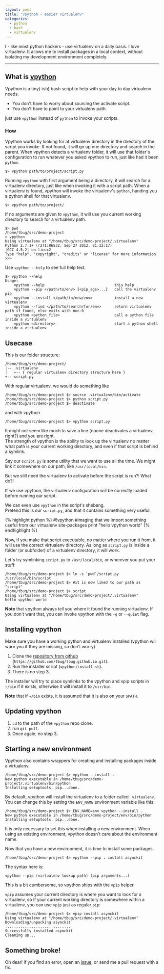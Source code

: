 ```yaml
---
layout: post
title: "vpython - easier virtualenv"
categories:
  - python
  - bash
  - virtualenv
---
```


I - like most python hackers - use virtualenv on a daily basis.
I love virtualenv. It allows me to install packages in a local context,
without isolating my development environment completely.

- - - - 

What is [vpython][repo]
----------------------

Vpython is a tiny(-ish) bash script to help with your day to day virtualenv needs.

- You don't have to worry about sourcing the activate script.
- You don't have to point to your virtualenv path.

just use `vpython` instead of `python` to invoke your scripts.

### How

Vpython works by looking for at virtualenv directory in the directory of the script you invoke.
If not found, it will go up one directory and search in the parent.
When vpython detects a virtualenv folder, it will use that folder's configuration
to run whatever you asked vpython to run, just like had it been `python`.

    $> vpython path/to/project/script.py

Running `vpython` with first argument being a directory, it will
search for a virtualenv directory, just like when invoking it with a script path.
When a virtualenv is found, vpython will invoke the virtualenv's `python`,
handing you a python shell for that virtualenv.

    $> vpython path/to/project/

If no arguments are given to `vpython`, it will use you current working directory
to search for a virtualenv path.

    $> pwd
    /home/tbug/src/demo-project
    > vpython
    Using virtualenv at "/home/tbug/src/demo-project/.virtualenv"
    Python 2.7.1+ (r271:86832, Sep 27 2012, 21:12:17)
    [GCC 4.5.2] on linux2
    Type "help", "copyright", "credits" or "license" for more information.
    >>>

Use `vpython --help` to see full help text.

    $> vpython --help
    Usage:
        vpython --help                                this help
        vpython --pip </path/to/env> [<pip_ags>...]   call the virtualenv pip
        vpython --install </path/to/new/env>          install a new virtualenv
        vpython --find </path/to/search/for/env>      return virtualenv path if found, else exits with non-0
        vpython <python_file>                         call a python file inside a virtualenv
        vpython <directory>                           start a python shell inside a virtualenv

Usecase
-----------------------

This is our folder structure:

    /home/tbug/src/demo-project/
    |-- .virtualenv
    |   +-- { regular virtualenv directory structure here }
    +-- script.py

With regular virtualenv, we would do something like

    /home/tbug/src/demo-project $> source .virtualenv/bin/activate
    /home/tbug/src/demo-project $> python script.py
    /home/tbug/src/demo-project $> deactivate


and with vpython
    
    /home/tbug/src/demo-project $> vpython script.py


It might not seem like much to save a line (noone deactivates a virtualenv, right?)
and you are right.  
The strength of vpython is the ability to look up the virtualenv
no matter what path is your current working directory, and even if that script
is behind a symlink.

Say our `script.py` is some utility that we want to use all the time.
We might link it somewhere on our path, like `/usr/local/bin`.

But we still need the virtualenv to activate before the script is run?! What do?!

If we use vpython, the virtualenv configuration will be correctly loaded before
running our script.

We can even use `vpython` in the script's shebang.  
Pretend this is our `script.py`, and that it contains something very useful:

{% highlight python %}
#!vpython
#imaging that we import something useful from our virtualenv site-packages
print "hello vpython world"
{% endhighlight %}

Now, if you make that script executable, no matter where you run it from, it will
use the correct virtualenv directory. As long as `script.py` is inside a folder
(or subfolder) of a virtualenv directory, it will work.

Let's try symlinking `script.py` to `/usr/local/bin`, or wherever
you put your stuff:

    /home/tbug/src/demo-project $> ln -s `pwd`/script.py /usr/local/bin/script
    /home/tbug/src/demo-project $> #it is now liked to our path as "script"
    /home/tbug/src/demo-project $> script
    Using virtualenv at "/home/tbug/src/demo-project/.virtualenv"
    hello vpython world

**Note** that vpython always tell you where it found the running virtualenv.
If you don't want that, you can invoke vpython with the `-q` or `--quiet` flag.

Installing vpython
---------------------------

Make sure you have a working python and virtualenv installed
(vpython will warn you if they are missing, so don't worry).

1. Clone the [repository from github][repo] (`https://github.com/tbug/tbug.github.io.git`).
2. Run the installer script (`vpython/install.sh`).
3. There is no step 3.

The installer will try to place symlinks to the vpython and vpip scripts
in `~/bin` if it exists, otherwise it will install it to `/usr/bin`.

**Note** that if `~/bin` exists, it is assumed that it is also on your `$PATH`.

Updating vpython
--------------------------

1. `cd` to the path of the `vpython` repo clone.
2. run `git pull`.
3. Once again; no step 3.


Starting a new environment
--------------------------

Vpython also contains wrappers for creating and installing packages inside
a virtualenv.

    /home/tbug/src/demo-project $> vpython --install .
    New python executable in /home/tbug/src/demo-project/.virtualenv/bin/python
    Installing setuptools, pip...done.

By default, vpython will install the virtualenv to a folder called `.virtualenv`.
You can change this by setting the `ENV_NAME` environment variable like this:

    /home/tbug/src/demo-project $> ENV_NAME=env vpython --install .
    New python executable in /home/tbug/src/demo-project/env/bin/python
    Installing setuptools, pip...done.

It is only necessary to set this when installing a new environment.
When using an existing environment, vpython doesn't care about the environment name.


Now that you have a new environment, it is time to install some packages.

    /home/tbug/src/demo-project $> vpython --pip . install asynckit

The syntax here is:

    vpython --pip (virtualenv lookup path) (pip arguments...)

This is a bit cumbersome, so vpython ships with the `vpip` helper.

`vpip` assumes your current directory is where you want to look for a virtualenv,
so if your current working directory is somewhere within a virtualenv, you can
use `vpip` just as regular `pip`:

    /home/tbug/src/demo-project $> vpip install asynckit
    Using virtualenv at "/home/tbug/src/demo-project/.virtualenv"
    Downloading/unpacking asynckit
    ..............................
    Successfully installed asynckit
    Cleaning up...


Something broke!
-----------------

Oh dear!
If you find an error, open an [issue][issues], or send me a pull request with a fix.




[repo]:   https://github.com/tbug/vpython
[issues]: https://github.com/tbug/vpython/issues
